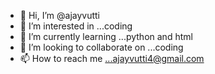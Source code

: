 - 👋 Hi, I’m @ajayvutti
- 👀 I’m interested in ...coding
- 🌱 I’m currently learning ...python and html
- 💞️ I’m looking to collaborate on ...coding
- 📫 How to reach me ...ajayvutti4@gmail.com

<!---
ajayvutti/ajayvutti is a ✨ special ✨ repository because its `README.md` (this file) appears on your GitHub profile.
You can click the Preview link to take a look at your changes.
--->
